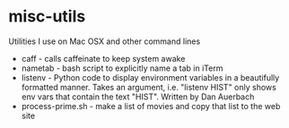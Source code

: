 # misc-utils
Utilities I use on Mac OSX and other command lines

*   caff - calls caffeinate to keep system awake
*   nametab - bash script to explicitly name a tab in iTerm
*   listenv - Python code to display environment variables in a beautifully formatted manner.  Takes an argument, i.e. "listenv HIST" only shows env vars that contain the text "HIST". Written by Dan Auerbach
*   process-prime.sh - make a list of movies and copy that list to the web site
